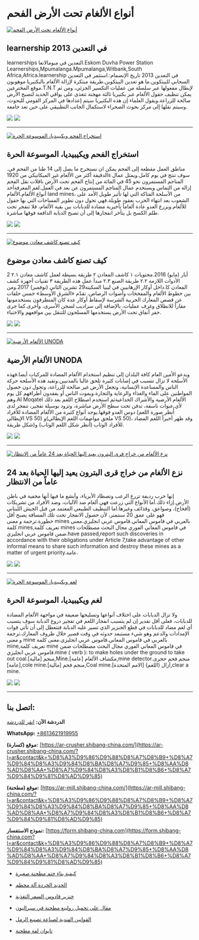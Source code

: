 # أنواع الألغام تحت الأرض الفحم

<a href="https://swt.shibang-china.com/?l=ar&img&k=%D8%A3%D9%86%D9%88%D8%A7%D8%B9+%D8%A7%D9%84%D8%A3%D9%84%D8%BA%D8%A7%D9%85+%D8%AA%D8%AD%D8%AA+%D8%A7%D9%84%D8%A3%D8%B1%D8%B6+%D8%A7%D9%84%D9%81%D8%AD%D9%85" target="_blank">![أنواع الألغام تحت الأرض الفحم](http://static.shibang-china.com/all-800x300/261.jpg)</a>

## learnership في التعدين 2013
learnerships التعدين في مبومالانغا.Eskom Duvha Power Station Learnerships,Mpumalanga.Mpumalanga,Witbank,South Africa,Africa.learnership في التعدين 2013 تاريخ الإنضمام:.استثمر في التعدين السحابي للبيتكوين.ما هو تعدين البيتكوين.طريقة مبتكرة لإزالة الألغام بالبكتيريا موهوبون موقع المخترعين.T.N.T لإبطال مفعولها عبر سلسلة من عمليات التكسير الجزئي، ومن ثم يمكن تنظيف حقول الألغام عبر بكتيريا ثالثة مهجنة تتغذى على بواقي الحديد لتصبح الأرض صالحة للزراعة.ويقول العلماء إن هذه البكتيريا سيتم إعدادها في المركز القومي للبحوث، وسيتم نقلها إلى مركز بحوث الصحراء لاستكمال الجانب التطبيقي على حين تعد جامعة.


<a href="https://whatsapp.shibangsoft.com/WhatsApp.php" target="_blank" title="WhatsApp">![](http://static.shibang-china.com/icon/whatsapp.png)</a> <a href="https://swt.shibang-china.com/?l=ar&icon&k=%D8%A3%D9%86%D9%88%D8%A7%D8%B9+%D8%A7%D9%84%D8%A3%D9%84%D8%BA%D8%A7%D9%85+%D8%AA%D8%AD%D8%AA+%D8%A7%D9%84%D8%A3%D8%B1%D8%B6+%D8%A7%D9%84%D9%81%D8%AD%D9%85" target="_blank">![](http://static.shibang-china.com/icon/chat-ar.png)</a>

---

<a href="https://swt.shibang-china.com/?l=ar&img&k=%D8%A3%D9%86%D9%88%D8%A7%D8%B9+%D8%A7%D9%84%D8%A3%D9%84%D8%BA%D8%A7%D9%85+%D8%AA%D8%AD%D8%AA+%D8%A7%D9%84%D8%A3%D8%B1%D8%B6+%D8%A7%D9%84%D9%81%D8%AD%D9%85" target="_blank">![استخراج الفحم ويكيبيديا، الموسوعة الحرة](http://static.shibang-china.com/all-800x300/180.jpg)</a>

## استخراج الفحم ويكيبيديا، الموسوعة الحرة
.مناطق العمل مقطعة إلى الفحم يمكن ان نستخرج ما يصل إلى 14 طنا من الفحم في الدقيقة أكثر من الألغام غير الميكانيكي من 1920s سوف تنتج في يوم كامل.ويمثل عمال المناجم المستمرون نحو 45 في المائة من إنتاج الفحم تحت الأرض ناقلات نقل الفحم إزالة من التماس ويستخدم عمال المناجم المستمرون عن بعد في العمل.لغم المعرفةأحد أنواع الألغام.الألغام land mines، من الأسلحة الفتاكة التي لها تأثير طويل الأمد على الشعوب بعد انتهاء الحرب بعقود طويلة.فهي تحول دون تطوير المساحات التي بها حقول للألغام.ويزرع العدو عادة ألغاماً تأخيرية مضادة للدبابات بين بقية الألغام، فلا تنفجر تحت طلم الكسح بل يتأخر انفجارها إلى أن تصبح الدبابة الدافعة فوقها مباشرة.


<a href="https://whatsapp.shibangsoft.com/WhatsApp.php" target="_blank" title="WhatsApp">![](http://static.shibang-china.com/icon/whatsapp.png)</a> <a href="https://swt.shibang-china.com/?l=ar&icon&k=%D8%A3%D9%86%D9%88%D8%A7%D8%B9+%D8%A7%D9%84%D8%A3%D9%84%D8%BA%D8%A7%D9%85+%D8%AA%D8%AD%D8%AA+%D8%A7%D9%84%D8%A3%D8%B1%D8%B6+%D8%A7%D9%84%D9%81%D8%AD%D9%85" target="_blank">![](http://static.shibang-china.com/icon/chat-ar.png)</a>

---

<a href="https://swt.shibang-china.com/?l=ar&img&k=%D8%A3%D9%86%D9%88%D8%A7%D8%B9+%D8%A7%D9%84%D8%A3%D9%84%D8%BA%D8%A7%D9%85+%D8%AA%D8%AD%D8%AA+%D8%A7%D9%84%D8%A3%D8%B1%D8%B6+%D8%A7%D9%84%D9%81%D8%AD%D9%85" target="_blank">![كيف تصنع كاشف معادن موضوع](http://static.shibang-china.com/all-800x300/350.jpg)</a>

## كيف تصنع كاشف معادن موضوع
2 أيار (مايو) 2016.محتويات ١ كاشف المعادن ٢ طريقة بسيطة لعمل كاشف معادن ٢.١ الأدوات اللازمة ٢.٢ طريقة الصنع ٢.٣ مبدأ عمل هذه الطريقة ٣ تقنيات أجهزة كشف المعادن كا.داخل أوكار الإرهابيين في ليبيا السكينة29 تشرين الثاني (نوفمبر) 2017.ومن بين خطوط الألغام والمفخخات وأصوات الرصاص، تقدّم «الشرق الأوسط» خمس حلقات عن قصص المعارك الحربية الشرسة لإسقاط أوكار عدة كان المتطرفون يستخدمونها مقاراً للانطلاق وغرف عمليات، بالإضافة إلى سراديب لسجن الأسرى، وأخرى.كما جرى حفر أنفاق تحت الأرض يستخدمها المسلحون للتنقل بين مواقعهم والاختباء.


<a href="https://whatsapp.shibangsoft.com/WhatsApp.php" target="_blank" title="WhatsApp">![](http://static.shibang-china.com/icon/whatsapp.png)</a> <a href="https://swt.shibang-china.com/?l=ar&icon&k=%D8%A3%D9%86%D9%88%D8%A7%D8%B9+%D8%A7%D9%84%D8%A3%D9%84%D8%BA%D8%A7%D9%85+%D8%AA%D8%AD%D8%AA+%D8%A7%D9%84%D8%A3%D8%B1%D8%B6+%D8%A7%D9%84%D9%81%D8%AD%D9%85" target="_blank">![](http://static.shibang-china.com/icon/chat-ar.png)</a>

---

<a href="https://swt.shibang-china.com/?l=ar&img&k=%D8%A3%D9%86%D9%88%D8%A7%D8%B9+%D8%A7%D9%84%D8%A3%D9%84%D8%BA%D8%A7%D9%85+%D8%AA%D8%AD%D8%AA+%D8%A7%D9%84%D8%A3%D8%B1%D8%B6+%D8%A7%D9%84%D9%81%D8%AD%D9%85" target="_blank">![الألغام الأرضية UNODA](http://static.shibang-china.com/all-800x300/31.jpg)</a>

## الألغام الأرضية UNODA
ويدعو الأمين العام كافة البلدان إلى تنظيم استخدام الألغام المضادة للمركبات أيضا.فهذه الأسلحة لا تزال تتسبب في إصابات كثيرة تلحق غالبا بالمدنيين.وتقيد هذه الأسلحة حركة الناس والمساعدة الإنسانية، وتجعل الأرض غير صالحة للزراعة، وتحول دون حصول المواطنين على الماء والغذاء والرعاية والتجارة.ويموت الناس أو يفقدون أطرافهم كل يوم وهم.Al Moqatel الألغام الأرضية والأشراك الخداعيةثم استخدم اصطلاح اللغم بعد ذلك لأي عبوات ناسفة، تدفن تحت سطح الأرض مباشرة، وتزود بوسيلة تفجير، تنفجر لدى دوس العدو فوقها.يوجد أنواع كثيرة من الألغام المضادة للأفراد (أُنظر صورة اللغم الإيطالي VS 50) و(ملحق مواصفات اللغم الإيطالي VS 50)، وقد ظهر أخيراً اللغم المضاد للأفراد الوثاب (أُنظر شكل اللغم الوثاب) و(شكل طريقة.


<a href="https://whatsapp.shibangsoft.com/WhatsApp.php" target="_blank" title="WhatsApp">![](http://static.shibang-china.com/icon/whatsapp.png)</a> <a href="https://swt.shibang-china.com/?l=ar&icon&k=%D8%A3%D9%86%D9%88%D8%A7%D8%B9+%D8%A7%D9%84%D8%A3%D9%84%D8%BA%D8%A7%D9%85+%D8%AA%D8%AD%D8%AA+%D8%A7%D9%84%D8%A3%D8%B1%D8%B6+%D8%A7%D9%84%D9%81%D8%AD%D9%85" target="_blank">![](http://static.shibang-china.com/icon/chat-ar.png)</a>

---

<a href="https://swt.shibang-china.com/?l=ar&img&k=%D8%A3%D9%86%D9%88%D8%A7%D8%B9+%D8%A7%D9%84%D8%A3%D9%84%D8%BA%D8%A7%D9%85+%D8%AA%D8%AD%D8%AA+%D8%A7%D9%84%D8%A3%D8%B1%D8%B6+%D8%A7%D9%84%D9%81%D8%AD%D9%85" target="_blank">![نزع الألغام من خراج قرى البترون يعيد إليها الحياة بعد 24 عاماً من الانتظار](http://static.shibang-china.com/all-800x300/84.jpg)</a>

## نزع الألغام من خراج قرى البترون يعيد إليها الحياة بعد 24 عاماً من الانتظار
إنها حرب رديفة تزرع الرعب وتصطاد الأبرياء، وأبشع ما فيها أنها مخفية في باطن الأرض.إزاء ذلك.أما الأنواع التي زرعت فهي ألغام ضد الآليات، وضد الأفراد من تشريكات (أفخاخ)، وصواعق، وقذائف وغيرها.اما التنظيف الطبيعي المعتمد من قبل الجيش اللبناني فهو على عمق 20 سنتمتر، لأن حصول الانفجار تحت تلك المسافة يصبح أقل خطورة.ترجمة و معنى mines بالعربي في قاموس المعاني.قاموس عربي انجليزي.معنى كلمة mines,تعريف كلمة mines في قاموس المعاني الفوري مجال البحث مصطلحات ضمن قاموس عربي انجليزي.have passed,report such discoveries in accordance with their obligations under Article 7,take advantage of other informal means to share such information and destroy these mines as a matter of urgent priority.عامة.


<a href="https://whatsapp.shibangsoft.com/WhatsApp.php" target="_blank" title="WhatsApp">![](http://static.shibang-china.com/icon/whatsapp.png)</a> <a href="https://swt.shibang-china.com/?l=ar&icon&k=%D8%A3%D9%86%D9%88%D8%A7%D8%B9+%D8%A7%D9%84%D8%A3%D9%84%D8%BA%D8%A7%D9%85+%D8%AA%D8%AD%D8%AA+%D8%A7%D9%84%D8%A3%D8%B1%D8%B6+%D8%A7%D9%84%D9%81%D8%AD%D9%85" target="_blank">![](http://static.shibang-china.com/icon/chat-ar.png)</a>

---

<a href="https://swt.shibang-china.com/?l=ar&img&k=%D8%A3%D9%86%D9%88%D8%A7%D8%B9+%D8%A7%D9%84%D8%A3%D9%84%D8%BA%D8%A7%D9%85+%D8%AA%D8%AD%D8%AA+%D8%A7%D9%84%D8%A3%D8%B1%D8%B6+%D8%A7%D9%84%D9%81%D8%AD%D9%85" target="_blank">![لغم ويكيبيديا، الموسوعة الحرة](http://static.shibang-china.com/all-800x300/822.jpg)</a>

## لغم ويكيبيديا، الموسوعة الحرة
ولا تزال الدبابات على اختلاف أنواعها وتسليحها ضعيفة في مواجهة الألغام المضادة للدبابات، فعلى أقل تقدير إن لم يتسبب انفجار اللغم في تفجير دروع الدبابة سوف يتسبب أي لغم مضاد للدبابات في قطع الجنزير الذي تسير عليه الدبابة فتتعطل إلى أن تأتي قوات الإمدادات والدعم وهو شيء مستبعد حدوثه في وقت قصير خلال ظروف المعارك.ترجمة و معنى mine بالعربي في قاموس المعاني.قاموس عربي انجليزي.معنى كلمة mine,تعريف كلمة mine في قاموس المعاني الفوري مجال البحث مصطلحات ضمن قاموس عربي انجليزي.mine ( verb ): to make holes under the ground to take out coal.منجم [مالية],Mine.مكشاف الألغام [عامة],mine detector.منجم فحم حجرى [عامة],cole mine.منجم فحم [مالية],Coal mine.أزال (اللغم) [الامم المتحدة],clear a mine.


<a href="https://whatsapp.shibangsoft.com/WhatsApp.php" target="_blank" title="WhatsApp">![](http://static.shibang-china.com/icon/whatsapp.png)</a> <a href="https://swt.shibang-china.com/?l=ar&icon&k=%D8%A3%D9%86%D9%88%D8%A7%D8%B9+%D8%A7%D9%84%D8%A3%D9%84%D8%BA%D8%A7%D9%85+%D8%AA%D8%AD%D8%AA+%D8%A7%D9%84%D8%A3%D8%B1%D8%B6+%D8%A7%D9%84%D9%81%D8%AD%D9%85" target="_blank">![](http://static.shibang-china.com/icon/chat-ar.png)</a>

---
## اتصل بنا:

**الدردشة الآن:** [انقر للدردشة](https://swt.shibang-china.com?l=ar&contact&k=%D8%A3%D9%86%D9%88%D8%A7%D8%B9+%D8%A7%D9%84%D8%A3%D9%84%D8%BA%D8%A7%D9%85+%D8%AA%D8%AD%D8%AA+%D8%A7%D9%84%D8%A3%D8%B1%D8%B6+%D8%A7%D9%84%D9%81%D8%AD%D9%85)

**WhatsApp:**  [+8613621919955](https://whatsapp.shibangsoft.com/WhatsApp.php)

**موقع (كسارة):** [https://ar-crusher.shibang-china.com/](https://ar-crusher.shibang-china.com/?l=ar&contact&k=%D8%A3%D9%86%D9%88%D8%A7%D8%B9+%D8%A7%D9%84%D8%A3%D9%84%D8%BA%D8%A7%D9%85+%D8%AA%D8%AD%D8%AA+%D8%A7%D9%84%D8%A3%D8%B1%D8%B6+%D8%A7%D9%84%D9%81%D8%AD%D9%85)

**موقع (مطحنة):** [https://ar-mill.shibang-china.com/](https://ar-mill.shibang-china.com/?l=ar&contact&k=%D8%A3%D9%86%D9%88%D8%A7%D8%B9+%D8%A7%D9%84%D8%A3%D9%84%D8%BA%D8%A7%D9%85+%D8%AA%D8%AD%D8%AA+%D8%A7%D9%84%D8%A3%D8%B1%D8%B6+%D8%A7%D9%84%D9%81%D8%AD%D9%85)

**نموذج الاستفسار:** [https://form.shibang-china.com](https://form.shibang-china.com?l=ar&contact&k=%D8%A3%D9%86%D9%88%D8%A7%D8%B9+%D8%A7%D9%84%D8%A3%D9%84%D8%BA%D8%A7%D9%85+%D8%AA%D8%AD%D8%AA+%D8%A7%D9%84%D8%A3%D8%B1%D8%B6+%D8%A7%D9%84%D9%81%D8%AD%D9%85)

* [كيفية بناء ختم مطحنة صغيرة](../26/%D9%83%D9%8A%D9%81%D9%8A%D8%A9%20%D8%A8%D9%86%D8%A7%D8%A1%20%D8%AE%D8%AA%D9%85%20%D9%85%D8%B7%D8%AD%D9%86%D8%A9%20%D8%B5%D8%BA%D9%8A%D8%B1%D8%A9.md)

* [الحديد الخردة آلة محطم](../28/%D8%A7%D9%84%D8%AD%D8%AF%D9%8A%D8%AF%20%D8%A7%D9%84%D8%AE%D8%B1%D8%AF%D8%A9%20%D8%A2%D9%84%D8%A9%20%D9%85%D8%AD%D8%B7%D9%85.md)

* [خنزير قادوس السعر التغذية](../27/%D8%AE%D9%86%D8%B2%D9%8A%D8%B1%20%D9%82%D8%A7%D8%AF%D9%88%D8%B3%20%D8%A7%D9%84%D8%B3%D8%B9%D8%B1%20%D8%A7%D9%84%D8%AA%D8%BA%D8%B0%D9%8A%D8%A9.md)

* [مقال على تحميل رولينغ مطحنة في سيراليون](../26/%D9%85%D9%82%D8%A7%D9%84%20%D8%B9%D9%84%D9%89%20%D8%AA%D8%AD%D9%85%D9%8A%D9%84%20%D8%B1%D9%88%D9%84%D9%8A%D9%86%D8%BA%20%D9%85%D8%B7%D8%AD%D9%86%D8%A9%20%D9%81%D9%8A%20%D8%B3%D9%8A%D8%B1%D8%A7%D9%84%D9%8A%D9%88%D9%86.md)

* [القوانين الهندية لصناعة تصنيع الرمل](../26/%D8%A7%D9%84%D9%82%D9%88%D8%A7%D9%86%D9%8A%D9%86%20%D8%A7%D9%84%D9%87%D9%86%D8%AF%D9%8A%D8%A9%20%D9%84%D8%B5%D9%86%D8%A7%D8%B9%D8%A9%20%D8%AA%D8%B5%D9%86%D9%8A%D8%B9%20%D8%A7%D9%84%D8%B1%D9%85%D9%84.md)

* [تايوان لفة مطحنة](../27/%D8%AA%D8%A7%D9%8A%D9%88%D8%A7%D9%86%20%D9%84%D9%81%D8%A9%20%D9%85%D8%B7%D8%AD%D9%86%D8%A9.md)